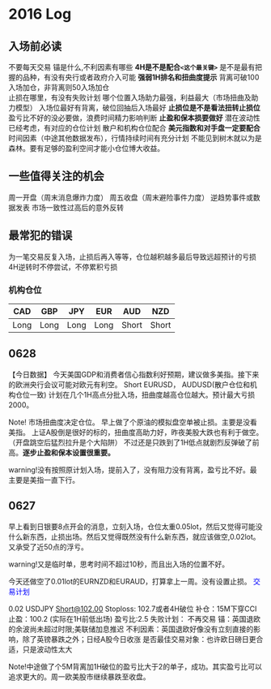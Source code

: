 # 2016 Log

## 入场前必读

不要每天交易
锚是什么,不利因素有哪些
**4H是不是配合`<这个最关键>`**
是不是最有把握的品种，有没有央行或者政府介入可能
**强弱1H排名和扭曲度提示**
背离可破100入场加仓，非背离则50入场加仓	
止损在哪里，有没有失败计划
哪个位置入场助力最强，利益最大（市场扭曲及助力模型）
入场位最好有背离，破位回抽后入场最好
**止损位是不是看法扭转止损位**
盈亏比不好的没必要做，浪费时间精力影响判断
**止盈和保本损要做好**
潜在波动性已经考虑，有对应的仓位计划
散户和机构仓位配合
**美元指数和对手盘一定要配合**
时间因素（中途其他数据发布），行情持续时间有充分计划
不能见到树木就以为是森林。要有足够的盈利空间才能小仓位博大收益。


## 一些值得关注的机会

周一开盘（周末消息爆炸力度）
周五收盘（周末避险事件力度）
逆趋势事件或数据发表
市场一致性过高后的意外反转

## 最常犯的错误

为一笔交易反复入场，止损后再入等等，仓位越积越多最后导致远超预计的亏损
4H逆转时不停尝试，不停累积亏损

### 机构仓位
|  CAD |GBP | JPY  | EUR  | AUD  | NZD  |
|---|---|---|---|---|---|
| Long  | Long  | Long  | Long  |  Short| Short| 

## 0628

【今日数据】
今天美国GDP和消费者信心指数利好预期，建议做多美指。接下来的欧洲央行会议可能对欧元有利空。
Short EURUSD， AUDUSD(散户仓位和机构仓位一致)
计划在几个1H高点分批入场，扭曲度越高仓位越大。预计最大亏损2000。

Note! 市场扭曲度决定仓位。
早上做了个原油的模拟盘空单被止损。主要是没看美指。
上证A股倒是很好的标的，扭曲度高助力好，昨夜美股大跌也有利于做空。（开盘跳空后猛烈拉升是个大陷阱）
不过还是只跌到了1H低点就剧烈反弹破了前高。**逐步止盈和保本设置很重要。**

warning!没有按照原计划入场，提前入了，没有阻力没有背离，盈亏比不好。最主要是美指一直下行。

## 0627 

早上看到日银要8点开会的消息，立刻入场，仓位太重0.05lot，然后又觉得可能没什么新东西，止损出场。然后又觉得既然没有什么新东西，就应该做空,0.02lot。又承受了近50点的浮亏。

warning!又是临时单，思考时间不超过10秒，而且出入场的位置不好。

今天还做空了0.01lot的EURNZD和EURAUD，打算拿上一周。没有设置止损。
<font color="blue">交易计划</font>

0.02 USDJPY Short@102.00
Stoploss: 102.7或者4H破位
补仓：15M下穿CCI
止盈：100.2 (实际在1H前低出场)
盈亏比:2.5
失败计划： 不再交易
锚：英国退欧的余波尚未超过时限;美联储加息推迟
不利因素：英国退欧好像没有立刻直接的影响，除了英镑暴跌之外；日经A股今日收涨
是否最佳交易对象：也许欧日磅日更合适，只是波动性太大

Note!中途做了个5M背离加1H破位的盈亏比大于2的单子，成功。其实盈亏比可以追求更大的。周一欧美股市继续暴跌至收盘。
 
 
